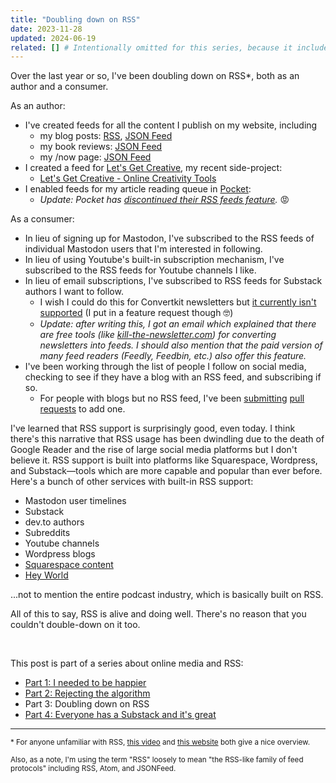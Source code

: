 ```yaml
---
title: "Doubling down on RSS"
date: 2023-11-28
updated: 2024-06-19
related: [] # Intentionally omitted for this series, because it includes it's own related links list.
---
```


Over the last year or so, I've been doubling down on RSS*, both as an author and a consumer.

As an author:

- I've created feeds for all the content I publish on my website, including
  - my blog posts: [RSS](https://www.bryanbraun.com/rss.xml), [JSON Feed](https://www.bryanbraun.com/feed.json)
  - my book reviews: [JSON Feed](https://www.bryanbraun.com/books.json)
  - my /now page: [JSON Feed](https://www.bryanbraun.com/now.json)
- I created a feed for [Let's Get Creative](https://www.bryanbraun.com/lets-get-creative/), my recent side-project:
  - [Let's Get Creative - Online Creativity Tools](https://www.bryanbraun.com/lets-get-creative/feed.json)
- I enabled feeds for my article reading queue in [Pocket](https://getpocket.com/):
  - *Update: Pocket has [discontinued their RSS feeds feature](https://support.mozilla.org/en-US/kb/can-i-subscribe-to-my-list-via-rss).* 😡

As a consumer:

- In lieu of signing up for Mastodon, I've subscribed to the RSS feeds of individual Mastodon users that I'm interested in following.
- In lieu of using Youtube's built-in subscription mechanism, I've subscribed to the RSS feeds for Youtube channels I like.
- In lieu of email subscriptions, I've subscribed to RSS feeds for Substack authors I want to follow.
  - I wish I could do this for Convertkit newsletters but [it currently isn't supported](https://community.convertkit.com/question/hello-is-there-a-way-to-access-convertkit-broadcasts-via-an-rss-feed-5feb3c129097d52df87b9b3f?answerId=5feb41dd777123228369919f) (I put in a feature request though 🤓)
  - *Update: after writing this, I got an email which explained that there are free tools (like [kill-the-newsletter.com](https://kill-the-newsletter.com/)) for converting newsletters into feeds. I should also mention that the paid version of many feed readers (Feedly, Feedbin, etc.) also offer this feature.*
- I've been working through the list of people I follow on social media, checking to see if they have a blog with an RSS feed, and subscribing if so.
  - For people with blogs but no RSS feed, I've been [submitting](https://github.com/KyleAMathews/blog/pull/83) [pull requests](https://github.com/gksander/cowboy-codes/pull/1) to add one.

I've learned that RSS support is surprisingly good, even today. I think there's this narrative that RSS usage has been dwindling due to the death of Google Reader and the rise of large social media platforms but I don't believe it. RSS support is built into platforms like Squarespace, Wordpress, and Substack—tools which are more capable and popular than ever before. Here's a bunch of other services with built-in RSS support:

- Mastodon user timelines
- Substack
- dev.to authors
- Subreddits
- Youtube channels
- Wordpress blogs
- [Squarespace content](https://support.squarespace.com/hc/en-us/articles/215761717-Using-RSS-feeds)
- [Hey World](https://world.hey.com)

...not to mention the entire podcast industry, which is basically built on RSS.

All of this to say, RSS is alive and doing well. There's no reason that you couldn't double-down on it too.

<br />

<div class="side-note">
  <p>This post is part of a series about online media and RSS:</p>
  <ul>
    <li><a href="{{site.url}}/2023/11/26/i-needed-to-be-happier/">Part 1: I needed to be happier</a></li>
    <li><a href="{{site.url}}/2023/11/27/rejecting-the-algorithm/">Part 2: Rejecting the algorithm</a></li>
    <li>Part 3: Doubling down on RSS</li>
    <li><a href="{{site.url}}/2023/11/29/everyone-has-a-substack-and-its-great/">Part 4: Everyone has a Substack and it's great</a></li>
  </ul>
</div>

***

<small>* For anyone unfamiliar with RSS, [this video](https://www.youtube.com/watch?v=6HNUqDL-pI8) and [this website](https://aboutfeeds.com/) both give a nice overview.</small>

<small>Also, as a note, I'm using the term "RSS" loosely to mean "the RSS-like family of feed protocols" including RSS, Atom, and JSONFeed.
</small>
